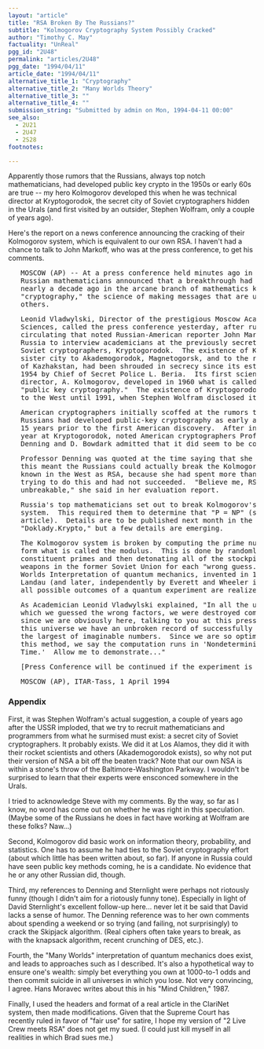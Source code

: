 ```yaml
---
layout: "article"
title: "RSA Broken By The Russians?"
subtitle: "Kolmogorov Cryptography System Possibly Cracked"
author: "Timothy C. May"
factuality: "UnReal"
pgg_id: "2U48"
permalink: "articles/2U48"
pgg_date: "1994/04/11"
article_date: "1994/04/11"
alternative_title_1: "Cryptography"
alternative_title_2: "Many Worlds Theory"
alternative_title_3: ""
alternative_title_4: ""
submission_string: "Submitted by admin on Mon, 1994-04-11 00:00"
see_also:
  - 2U21
  - 2U47
  - 2S28
footnotes: 

---
```

<div>
<p>Apparently those rumors that the Russians, always top notch mathematicians, had developed public key crypto in the 1950s or early 60s are true -- my hero Kolmogorov developed this when he was technical director at Kryptogorodok, the secret city of Soviet cryptographers hidden in the Urals (and first visited by an outsider, Stephen Wolfram, only a couple of years ago).</p>
<p>Here's the report on a news conference announcing the cracking of their Kolmogorov system, which is equivalent to our own RSA. I haven't had a chance to talk to John Markoff, who was at the press conference, to get his comments.</p>
<pre>
   MOSCOW (AP) -- At a press conference held minutes ago in a crowded hall,
   Russian mathematicians announced that a breakthrough had been made
   nearly a decade ago in the arcane branch of mathematics known as
   "cryptography," the science of making messages that are unreadable to
   others.
</pre>
<pre>
   Leonid Vladwylski, Director of the prestigious Moscow Academy of
   Sciences, called the press conference yesterday, after rumors began
   circulating that noted Russian-American reporter John Markoff was in
   Russia to interview academicians at the previously secret city of
   Soviet cryptographers, Kryptogorodok.  The existence of Kryptogorodok,
   sister city to Akademogorodok, Magnetogorsk, and to the rocket cities
   of Kazhakstan, had been shrouded in secrecy since its establishment in
   1954 by Chief of Secret Police L. Beria.  Its first scientific
   director, A. Kolmogorov, developed in 1960 what is called in the West
   "public key cryptography."  The existence of Kryptogorodok was unknown
   to the West until 1991, when Stephen Wolfram disclosed its existence.
</pre>
<pre>
   American cryptographers initially scoffed at the rumors that the
   Russians had developed public-key cryptography as early as 1960, some
   15 years prior to the first American discovery.  After interviews last
   year at Kryptogorodok, noted American cryptographers Professor D.
   Denning and D. Bowdark admitted that it did seem to be confirmed.
</pre>
<pre>
   Professor Denning was quoted at the time saying that she did not think
   this meant the Russians could actually break the Kolmogorov system,
   known in the West as RSA, because she had spent more than a full weekend
   trying to do this and had not succeeded.  "Believe me, RSA is still
   unbreakable," she said in her evaluation report.
</pre>
<pre>
   Russia's top mathematicians set out to break Kolmogorov's new coding
   system.  This required them to determine that "P = NP" (see accompanying
   article).  Details are to be published next month in the journal
   "Doklady.Krypto," but a few details are emerging.
</pre>
<pre>
   The Kolmogorov system is broken by computing the prime numbers which
   form what is called the modulus.  This is done by randomly guessing the
   constituent primes and then detonating all of the stockpiled nuclear
   weapons in the former Soviet Union for each "wrong guess."  In the Many
   Worlds Interpretation of quantum mechanics, invented in 1949 by Lev
   Landau (and later, independently by Everett and Wheeler in the U.S.),
   all possible outcomes of a quantum experiment are realized.
</pre>
<pre>
   As Academician Leonid Vladwylski explained, "In all the universes in
   which we guessed the wrong factors, we were destroyed completely.  But
   since we are obviously here, talking to you at this press conference, in
   this universe we have an unbroken record of successfully factoring even
   the largest of imaginable numbers.  Since we are so optimistic about
   this method, we say the computation runs in 'Nondeterministic Pollyanna
   Time.'  Allow me to demonstrate..."
</pre>
<pre>
   [Press Conference will be continued if the experiment is a success.]
</pre>
<pre>
   MOSCOW (AP), ITAR-Tass, 1 April 1994
</pre>
<h3>Appendix</h3>
<p>First, it was Stephen Wolfram's actual suggestion, a couple of years ago after the USSR imploded, that we try to recruit mathematicians and programmers from what he surmised must exist: a secret city of Soviet cryptographers. It probably exists. We did it at Los Alamos, they did it with their rocket scientists and others (Akademogorodok exists), so why not put their version of NSA a bit off the beaten track? Note that our own NSA is within a stone's throw of the Baltimore-Washington Parkway. I wouldn't be surprised to learn that their experts were ensconced somewhere in the Urals.</p>
<p>I tried to acknowledge Steve with my comments. By the way, so far as I know, no word has come out on whether he was right in this speculation. (Maybe some of the Russians he does in fact have working at Wolfram are these folks? Naw...)</p>
<p>Second, Kolmogorov did basic work on information theory, probability, and statistics. One has to assume he had ties to the Soviet cryptography effort (about which little has been written about, so far). If anyone in Russia could have seen public key methods coming, he is a candidate. No evidence that he or any other Russian did, though.</p>
<p>Third, my references to Denning and Sternlight were perhaps not riotously funny (though I didn't aim for a riotously funny tone). Especially in light of David Sternlight's excellent follow-up here... never let it be said that David lacks a sense of humor. The Denning reference was to her own comments about spending a weekend or so trying (and failing, not surprisingly) to crack the Skipjack algorithm. (Real ciphers often take years to break, as with the knapsack algorithm, recent crunching of DES, etc.).</p>
<p>Fourth, the "Many Worlds" interpretation of quantum mechanics does exist, and leads to approaches such as I described. It's also a hypothetical way to ensure one's wealth: simply bet everything you own at 1000-to-1 odds and then commit suicide in all universes in which you lose. Not very convincing, I agree. Hans Moravec writes about this in his "Mind Children," 1987.</p>
<p>Finally, I used the headers and format of a real article in the ClariNet system, then made modifications. Given that the Supreme Court has recently ruled in favor of "fair use" for satire, I hope my version of "2 Live Crew meets RSA" does not get my sued. (I could just kill myself in all realities in which Brad sues me.)</p>
</div>
